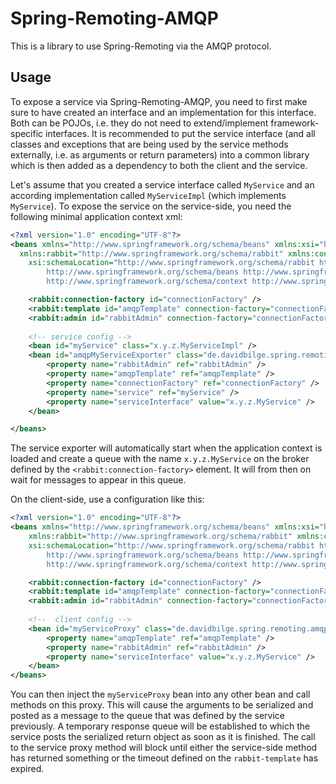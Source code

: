 Spring-Remoting-AMQP
====================

This is a library to use Spring-Remoting via the AMQP protocol.

Usage
-----
To expose a service via Spring-Remoting-AMQP, you need to first make sure to have created an interface and an implementation for this interface. Both can be POJOs, i.e. they do not need to extend/implement framework-specific interfaces. It is recommended to put the service interface (and all classes and exceptions that are being used by the service methods externally, i.e. as arguments or return parameters) into a common library which is then added as a dependency to both the client and the service.

Let's assume that you created a service interface called `MyService` and an according implementation called `MyServiceImpl` (which implements `MyService`). To expose the service on the service-side, you need the following minimal application context xml:

```xml
<?xml version="1.0" encoding="UTF-8"?>
<beans xmlns="http://www.springframework.org/schema/beans" xmlns:xsi="http://www.w3.org/2001/XMLSchema-instance"
  xmlns:rabbit="http://www.springframework.org/schema/rabbit" xmlns:context="http://www.springframework.org/schema/context"
	xsi:schemaLocation="http://www.springframework.org/schema/rabbit http://www.springframework.org/schema/rabbit/spring-rabbit.xsd
		http://www.springframework.org/schema/beans http://www.springframework.org/schema/beans/spring-beans.xsd
		http://www.springframework.org/schema/context http://www.springframework.org/schema/context/spring-context-3.2.xsd">

	<rabbit:connection-factory id="connectionFactory" />
	<rabbit:template id="amqpTemplate" connection-factory="connectionFactory" reply-timeout="50000" />
	<rabbit:admin id="rabbitAdmin" connection-factory="connectionFactory" />
	
	<!-- service config -->
	<bean id="myService" class="x.y.z.MyServiceImpl" />
	<bean id="amqpMyServiceExporter" class="de.davidbilge.spring.remoting.amqp.service.AmqpServiceExporter">
		<property name="rabbitAdmin" ref="rabbitAdmin" />
		<property name="amqpTemplate" ref="amqpTemplate" />
		<property name="connectionFactory" ref="connectionFactory" />
		<property name="service" ref="myService" />
		<property name="serviceInterface" value="x.y.z.MyService" />
	</bean>

</beans>
```

The service exporter will automatically start when the application context is loaded and create a queue with the name `x.y.z.MyService` on the broker defined by the `<rabbit:connection-factory>` element. It will from then on wait for messages to appear in this queue.

On the client-side, use a configuration like this:
```xml
<?xml version="1.0" encoding="UTF-8"?>
<beans xmlns="http://www.springframework.org/schema/beans" xmlns:xsi="http://www.w3.org/2001/XMLSchema-instance"
	xmlns:rabbit="http://www.springframework.org/schema/rabbit" xmlns:context="http://www.springframework.org/schema/context"
	xsi:schemaLocation="http://www.springframework.org/schema/rabbit http://www.springframework.org/schema/rabbit/spring-rabbit.xsd
		http://www.springframework.org/schema/beans http://www.springframework.org/schema/beans/spring-beans.xsd
		http://www.springframework.org/schema/context http://www.springframework.org/schema/context/spring-context-3.2.xsd">

	<rabbit:connection-factory id="connectionFactory" />
	<rabbit:template id="amqpTemplate" connection-factory="connectionFactory" reply-timeout="50000" />
	<rabbit:admin id="rabbitAdmin" connection-factory="connectionFactory" />
	
	<!--  client config -->
	<bean id="myServiceProxy" class="de.davidbilge.spring.remoting.amqp.client.AmqpProxyFactoryBean">
		<property name="amqpTemplate" ref="amqpTemplate" />
		<property name="rabbitAdmin" ref="rabbitAdmin" />
		<property name="serviceInterface" value="x.y.z.MyService" />
	</bean>
</beans>
```

You can then inject the `myServiceProxy` bean into any other bean and call methods on this proxy. This will cause the arguments to be serialized and posted as a message to the queue that was defined by the service previously. A temporary response queue will be established to which the service posts the serialized return object as soon as it is finished. The call to the service proxy method will block until either the service-side method has returned something or the timeout defined on the `rabbit-template` has expired.
